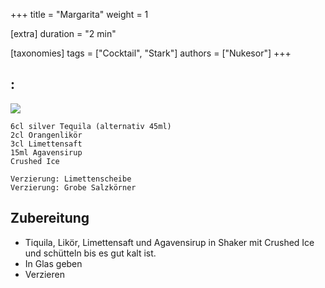 +++
title = "Margarita"
weight = 1

[extra]
duration = "2 min"

[taxonomies]
tags = ["Cocktail", "Stark"]
authors = ["Nukesor"]
+++

## :

<div class="image" alt="Margarita">
    <img src="/cocktails/margarita.webp" style="width:auto;"></img>
</div>


```
6cl silver Tequila (alternativ 45ml)
2cl Orangenlikör
3cl Limettensaft
15ml Agavensirup
Crushed Ice

Verzierung: Limettenscheibe
Verzierung: Grobe Salzkörner
```

## Zubereitung

- Tiquila, Likör, Limettensaft und Agavensirup in Shaker mit Crushed Ice und schütteln bis es gut kalt ist.
- In Glas geben
- Verzieren
